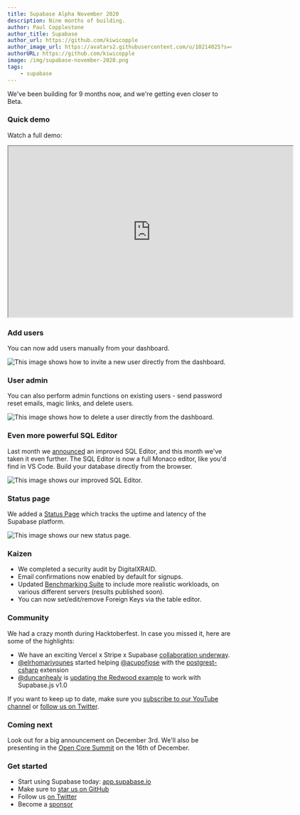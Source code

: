 ```yaml
---
title: Supabase Alpha November 2020
description: Nine months of building.
author: Paul Copplestone
author_title: Supabase
author_url: https://github.com/kiwicopple
author_image_url: https://avatars2.githubusercontent.com/u/10214025?s=400&u=c6775be2ae667e2acae3ccd347fed62bb3f5b3e7&v=4
authorURL: https://github.com/kiwicopple
image: /img/supabase-november-2020.png
tags: 
    - supabase
---
```


We've been building for 9 months now, and we're getting even closer to Beta. 

<!--truncate-->

### Quick demo

Watch a full demo:

<iframe className="w-full video-with-border" width="640" height="385" src="https://www.youtube.com/embed/unC_de7iytA" frameBorder="1" allow="accelerometer; autoplay; clipboard-write; encrypted-media; gyroscope; picture-in-picture" allowFullScreen></iframe>


### Add users

You can now add users manually from your dashboard.

![This image shows how to invite a new user directly from the dashboard.](/img/invite-users.gif)

### User admin

You can also perform admin functions on existing users - send password reset emails, magic links, and delete users.

![This image shows how to delete a user directly from the dashboard.](/img/delete-users.gif)


### Even more powerful SQL Editor

Last month we [announced](/blog/2020/11/02/supabase-alpha-october-2020#more-powerful-sql-editor) an improved SQL Editor, and this month we've taken it even further. The SQL Editor is now a full Monaco editor, like you'd find in VS Code. Build your database directly from the browser.

![This image shows our improved SQL Editor.](/img/supabase-monaco-editor.png)


### Status page

We added a [Status Page](https://status.supabase.io/) which tracks the uptime and latency of the Supabase platform.

![This image shows our new status page.](/img/status-page.png)


### Kaizen

- We completed a security audit by DigitalXRAID.
- Email confirmations now enabled by default for signups.
- Updated [Benchmarking Suite](https://github.com/supabase/benchmarks/) to include more realistic workloads, on various different servers (results published soon).
- You can now set/edit/remove Foreign Keys via the table editor.

### Community

We had a crazy month during Hacktoberfest. In case you missed it, here are some of the highlights:

- We have an exciting Vercel x Stripe x Supabase [collaboration underway](https://twitter.com/rauchg/status/1331021818681978881).
- [@elrhomariyounes](https://github.com/elrhomariyounes) started helping [@acupofjose](https://github.com/acupofjose) with the [postgrest-csharp](https://github.com/supabase/postgrest-csharp) extension
- [@duncanhealy](https://github.com/duncanhealy) is [updating the Redwood example](https://github.com/redwoodjs/redwood/pull/1474) to work with Supabase.js v1.0

If you want to keep up to date, make sure you [subscribe to our YouTube channel](https://www.youtube.com/channel/UCNTVzV1InxHV-YR0fSajqPQ) or [follow us on Twitter](https://twitter.com/supabase_io).


### Coming next

Look out for a big announcement on December 3rd. We'll also be presenting in the [Open Core Summit](https://2020.opencoresummit.com/) on the 16th of December.

### Get started

- Start using Supabase today: [app.supabase.io](https://app.supabase.io/)
- Make sure to [star us on GitHub](https://github.com/supabase/supabase)
- Follow us [on Twitter](https://twitter.com/supabase_io)
- Become a [sponsor](https://github.com/sponsors/supabase)